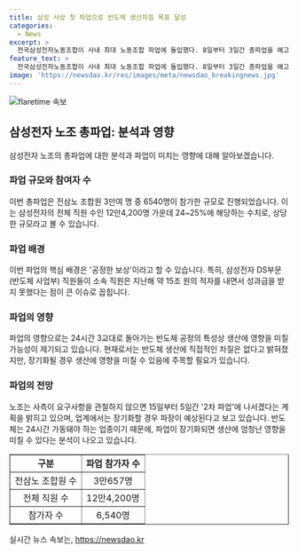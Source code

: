 ```yaml
---
title: 삼성 사상 첫 파업으로 반도체 생산차질 목표 달성
categories:
  - News
excerpt: >
  전국삼성전자노동조합이 사내 최대 노동조합 파업에 돌입했다. 8일부터 3일간 총파업을 예고하며 요구안 관철 전까지 2차 파업 가능성을 제시했다. 삼성전자 반도체 생산 라인이 24시간 가동되고 있어 생산 차질 가능성을 거론하며 파업 참가자는 6540명, 전체 직원의 5% 수준이다. 요구사항은 공정한 보상 및 임금 증가 등이며, 2차 파업도 예고되었다. 반도체 생산에 타격을 입힐 수 있으나 사측을 압박해 요구사항을 관철하겠다는 의지도 고스란히 드러났다.
feature_text: >
  전국삼성전자노동조합이 사내 최대 노동조합 파업에 돌입했다. 8일부터 3일간 총파업을 예고하며 요구안 관철 전까지 2차 파업 가능성을 제시했다. 삼성전자 반도체 생산 라인이 24시간 가동되고 있어 생산 차질 가능성을 거론하며 파업 참가자는 6540명, 전체 직원의 5% 수준이다. 요구사항은 공정한 보상 및 임금 증가 등이며, 2차 파업도 예고되었다. 반도체 생산에 타격을 입힐 수 있으나 사측을 압박해 요구사항을 관철하겠다는 의지도 고스란히 드러났다.
image: 'https://newsdao.kr/res/images/meta/newsdao_breakingnews.jpg'
---
```


<p><img src="https://newsdao.kr/res/images/meta/newsdao_breakingnews.jpg" alt="flaretime 속보" /></p>

<h2 data-ke-size="size26">삼성전자 노조 총파업: 분석과 영향</h2>

<p data-ke-size="size16">삼성전자 노조의 총파업에 대한 분석과 파업이 미치는 영향에 대해 알아보겠습니다.</p>

<h3 data-ke-size="size24">파업 규모와 참여자 수</h3>

<p data-ke-size="size16">이번 총파업은 전삼노 조합원 3만여 명 중 6540명이 참가한 규모로 진행되었습니다. 이는 삼성전자의 전체 직원 수인 12만4,200명 가운데 24~25%에 해당하는 수치로, 상당한 규모라고 볼 수 있습니다.</p>

<h3 data-ke-size="size24">파업 배경</h3>

<p data-ke-size="size16">이번 파업의 핵심 배경은 '공정한 보상'이라고 할 수 있습니다. 특히, 삼성전자 DS부문(반도체 사업부) 직원들이 소속 직원은 지난해 약 15조 원의 적자를 내면서 성과급을 받지 못했다는 점이 큰 이슈로 꼽힙니다.</p>

<h3 data-ke-size="size24">파업의 영향</h3>

<p data-ke-size="size16">파업의 영향으로는 24시간 3교대로 돌아가는 반도체 공정의 특성상 생산에 영향을 미칠 가능성이 제기되고 있습니다. 현재로서는 반도체 생산에 직접적인 차질은 없다고 밝혀졌지만, 장기화될 경우 생산에 영향을 미칠 수 있음에 주목할 필요가 있습니다.</p>

<h3 data-ke-size="size24">파업의 전망</h3>

<p data-ke-size="size16">노조는 사측이 요구사항을 관철하지 않으면 15일부터 5일간 '2차 파업'에 나서겠다는 계획을 밝히고 있으며, 업계에서는 장기화할 경우 파장이 예상된다고 보고 있습니다. 반도체는 24시간 가동돼야 하는 업종이기 때문에, 파업이 장기화되면 생산에 엄청난 영향을 미칠 수 있다는 분석이 나오고 있습니다.</p>

<table style="width: 100%;" border="1">
<tbody>
<tr>
<td style="text-align: center; height: 17px;"><b>구분</b></td>
<td style="text-align: center; height: 17px;"><b>파업 참가자 수</b></td>
</tr>
<tr>
<td style="text-align: center; height: 17px;">전삼노 조합원 수</td>
<td style="text-align: center; height: 17px;">3만657명</td>
</tr>
<tr>
<td style="text-align: center; height: 17px;">전체 직원 수</td>
<td style="text-align: center; height: 17px;">12만4,200명</td>
</tr>
<tr>
<td style="text-align: center; height: 17px;">참가자 수</td>
<td style="text-align: center; height: 17px;">6,540명</td>
</tr>
</tbody>
</table>
실시간 뉴스 속보는, <a href="https://newsdao.kr" rel="dofollow">https://newsdao.kr</a>


